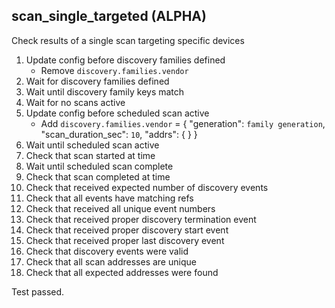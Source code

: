 
## scan_single_targeted (ALPHA)

Check results of a single scan targeting specific devices

1. Update config before discovery families defined
    * Remove `discovery.families.vendor`
1. Wait for discovery families defined
1. Wait until discovery family keys match
1. Wait for no scans active
1. Update config before scheduled scan active
    * Add `discovery.families.vendor` = { "generation": `family generation`, "scan_duration_sec": `10`, "addrs": {  } }
1. Wait until scheduled scan active
1. Check that scan started at time
1. Wait until scheduled scan complete
1. Check that scan completed at time
1. Check that received expected number of discovery events
1. Check that all events have matching refs
1. Check that received all unique event numbers
1. Check that received proper discovery termination event
1. Check that received proper discovery start event
1. Check that received proper last discovery event
1. Check that discovery events were valid
1. Check that all scan addresses are unique
1. Check that all expected addresses were found

Test passed.
